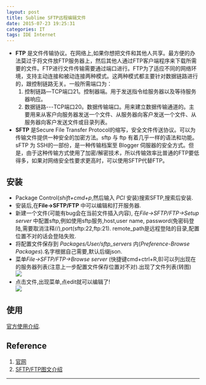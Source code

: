 ```yaml
---
layout: post
title: Sublime SFTP远程编辑文件
date: 2015-07-23 19:25:31
categories: IT
tags: IDE Internet
---
```


- **FTP** 是文件传输协议。在网络上,如果你想把文件和其他人共享。最方便的办法莫过于将文件放FTP服务器上，然后其他人通过FTP客户端程序来下载所需要的文件。FTP进行文件传输需要通过端口进行。FTP为了适应不同的网络环境，支持主动连接和被动连接两种模式。这两种模式都主要针对数据链路进行的，跟控制链路无关。一般所需端口为：
	1. 控制链路—TCP端口21。控制器端。用于发送指令给服务器以及等待服务器响应。
	2. 数据链路---TCP端口20。数据传输端口。用来建立数据传输通道的。主要用来从客户向服务器发送一个文件、从服务器向客户发送一个文件、从服务器向客户发送文件或目录列表。
- **SFTP** 是Secure File Transfer Protocol的缩写，安全文件传送协议。可以为传输文件提供一种安全的加密方法。sftp 与 ftp 有着几乎一样的语法和功能。sFTP 为 SSH的一部份，是一种传输档案至 Blogger 伺服器的安全方式。但是，由于这种传输方式使用了加密/解密技术，所以传输效率比普通的FTP要低得多，如果对网络安全性要求更高时，可以使用SFTP代替FTP。

## 安装
- Package Control(*shift+cmd+p*,然后输入 *PCI* 安装)搜索SFTP,搜索后安装.
- 安装后,在**File->SFTP/FTP** 中可以编辑和打开服务器.
- 新建一个文件(可能有bug会在当前文件插入内容), 在*File->SFTP/FTP->Setup server* 中配置sftp,例如使用sftp服务,host,user name, password(免密码登陆,需要取消注释//),port(sftp:22,ftp:21). remote_path是远程登陆的目录,配置位置不对的话会登陆失败.
- 将配置文件保存到 *Packages/User/sftp_servers* 内(*Preference-Browse Packages*).名字根据自己需要,默认后缀json.
- 菜单*File->SFTP/FTP->Browse server* (快捷键cmd+ctrl+R,B)可以列出现在的服务器列表(注意上一步配置文件保存位置对不对).出现了文件列表(转图)  
![](http://wpjam.qiniudn.com/qiniu/3736/image/310422cb212eca74ed9a844573801461.png?watermark/1/image/aHR0cDovL3dwamFtLnFpbml1ZG4uY29tL3dwamFtL3dhdGVybWFyay5wbmc=/dissolve/100/gravity/SouthEast/dx/10/dy/10|imageView2/2/w/442/h/420)
- 点击文件,出现菜单,点edit就可以编辑了!   
![](http://wpjam.qiniudn.com/qiniu/3736/image/a2059b28f29ad7b8298f5ad3eeb0f3f2.png?watermark/1/image/aHR0cDovL3dwamFtLnFpbml1ZG4uY29tL3dwamFtL3dhdGVybWFyay5wbmc=/dissolve/100/gravity/SouthEast/dx/10/dy/10|imageView2/2/w/465/h/218)

## 使用
[官方使用介绍](http://wbond.net/sublime_packages/sftp/usage).


## Reference
1. [官网](http://wbond.net/sublime_packages/sftp)
2. [SFTP/FTP图文介绍](http://nonfu.me/p/1257.html)

------

